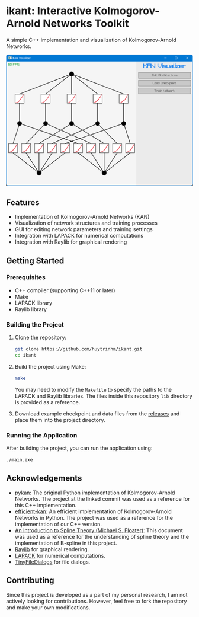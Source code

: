 # ikant: Interactive Kolmogorov-Arnold Networks Toolkit

A simple C++ implementation and visualization of Kolmogorov-Arnold Networks.

![Screenshot](screenshot/demo.png)

## Features

- Implementation of Kolmogorov-Arnold Networks (KAN)
- Visualization of network structures and training processes
- GUI for editing network parameters and training settings
- Integration with LAPACK for numerical computations
- Integration with Raylib for graphical rendering

## Getting Started

### Prerequisites

- C++ compiler (supporting C++11 or later)
- Make
- LAPACK library
- Raylib library

### Building the Project

1. Clone the repository:

   ```sh
   git clone https://github.com/huytrinhm/ikant.git
   cd ikant
   ```

2. Build the project using Make:

   ```sh
   make
   ```

   You may need to modify the `Makefile` to specify the paths to the LAPACK and Raylib libraries. The files inside this repository `lib` directory is provided as a reference.

3. Download example checkpoint and data files from the [releases](https://github.com/huytrinhm/ikant/releases/tag/0.0.1) and place them into the project directory.

### Running the Application

After building the project, you can run the application using:

```sh
./main.exe
```

## Acknowledgements

- [pykan](https://github.com/KindXiaoming/pykan/tree/f6ac7e25ed4cd99aba2b9c883d1cf25f959f6ac4): The original Python implementation of Kolmogorov-Arnold Networks. The project at the linked commit was used as a reference for this C++ implementation.
- [efficient-kan](https://github.com/Blealtan/efficient-kan): An efficient implementation of Kolmogorov-Arnold Networks in Python. The project was used as a reference for the implementation of our C++ version.
- [An Introduction to Spline Theory (Michael S. Floater)](https://www.uio.no/studier/emner/matnat/math/MAT4170/v23/undervisningsmateriale/spline_notes.pdf): This document was used as a reference for the understanding of spline theory and the implementation of B-spline in this project.
- [Raylib](https://www.raylib.com/) for graphical rendering.
- [LAPACK](https://www.netlib.org/lapack/) for numerical computations.
- [TinyFileDialogs](https://sourceforge.net/projects/tinyfiledialogs/) for file dialogs.

## Contributing

Since this project is developed as a part of my personal research, I am not actively looking for contributions. However, feel free to fork the repository and make your own modifications.
